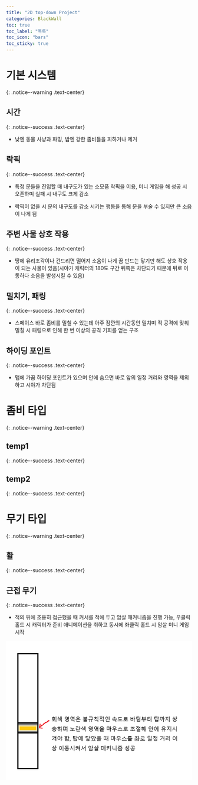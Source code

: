 ```yaml
---
title: "2D top-down Project"
categories: BlackWall
toc: true
toc_label: "목록"
toc_icon: "bars"
toc_sticky: true
---
```


# 기본 시스템
{: .notice--warning .text-center}

## 시간
{: .notice--success .text-center}

- 낮엔 동물 사냥과 파밍, 밤엔 강한 좀비들을 피하거나 제거

## 락픽
{: .notice--success .text-center}

- 특정 문들을 진입할 때 내구도가 있는 소모품 락픽을 이용, 미니 게임을 해 성공 시 오픈하며 실패 시 내구도 크게 감소

- 락픽이 없을 시 문의 내구도를 감소 시키는 행동을 통해 문을 부술 수 있지만 큰 소음이 나게 됨

## 주변 사물 상호 작용
{: .notice--success .text-center}

- 땅에 유리조각이나 건드리면 떨어져 소음이 나게 끔 만드는 닿기만 해도 상호 작용이 되는 사물이 있음(시야가 캐릭터의 180도 구간 뒤쪽은 차단되기 때문에 뒤로 이동하다 소음을 발생시킬 수 있음)

## 밀치기, 패링
{: .notice--success .text-center}

- 스페이스 바로 좀비를 밀칠 수 있는데 아주 잠깐의 시간동안 밀치며 적 공격에 맞춰 밀칠 시 패링으로 인해 한 번 이상의 공격 기회를 얻는 구조

## 하이딩 포인트
{: .notice--success .text-center}

- 맵에 가끔 하이딩 포인트가 있으며 안에 숨으면 바로 앞의 일정 거리와 영역을 제외하고 시야가 차단됨

# 좀비 타입
{: .notice--warning .text-center}

## temp1
{: .notice--success .text-center}

## temp2
{: .notice--success .text-center}

# 무기 타입
{: .notice--warning .text-center}

## 활
{: .notice--success .text-center}

## 근접 무기
{: .notice--success .text-center}

- 적의 뒤에 조용히 접근했을 때 커서를 적에 두고 암살 매커니즘을 진행 가능, 우클릭 홀드 시 캐릭터가 준비 애니메이션을 취하고 동시에 좌클릭 홀드 시 암살 미니 게임 시작

<img src="/img/BlackWall/StayStill/stealth_kill.png"/>